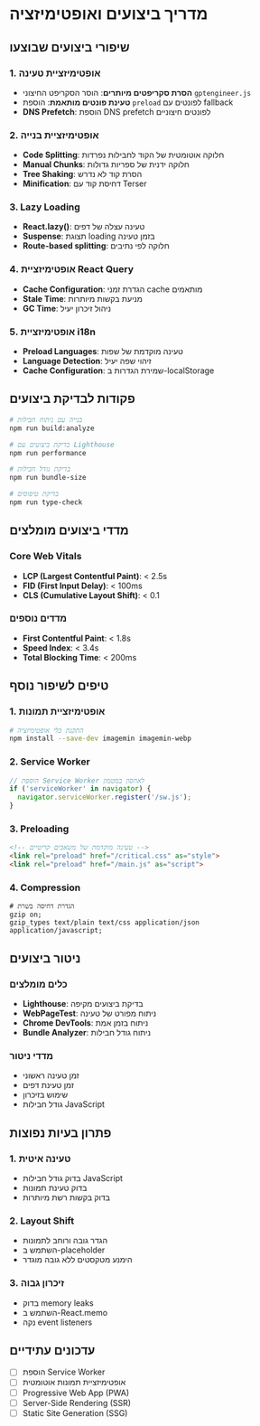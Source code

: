 # מדריך ביצועים ואופטימיזציה

## שיפורי ביצועים שבוצעו

### 1. אופטימיזציית טעינה
- **הסרת סקריפטים מיותרים**: הוסר הסקריפט החיצוני `gptengineer.js`
- **טעינת פונטים מותאמת**: הוספת `preload` לפונטים עם fallback
- **DNS Prefetch**: הוספת DNS prefetch לפונטים חיצוניים

### 2. אופטימיזציית בנייה
- **Code Splitting**: חלוקה אוטומטית של הקוד לחבילות נפרדות
- **Manual Chunks**: חלוקה ידנית של ספריות גדולות
- **Tree Shaking**: הסרת קוד לא נדרש
- **Minification**: דחיסת קוד עם Terser

### 3. Lazy Loading
- **React.lazy()**: טעינה עצלה של דפים
- **Suspense**: תצוגת loading בזמן טעינה
- **Route-based splitting**: חלוקה לפי נתיבים

### 4. אופטימיזציית React Query
- **Cache Configuration**: הגדרת זמני cache מותאמים
- **Stale Time**: מניעת בקשות מיותרות
- **GC Time**: ניהול זיכרון יעיל

### 5. אופטימיזציית i18n
- **Preload Languages**: טעינה מוקדמת של שפות
- **Language Detection**: זיהוי שפה יעיל
- **Cache Configuration**: שמירת הגדרות ב-localStorage

## פקודות לבדיקת ביצועים

```bash
# בנייה עם ניתוח חבילות
npm run build:analyze

# בדיקת ביצועים עם Lighthouse
npm run performance

# בדיקת גודל חבילות
npm run bundle-size

# בדיקת טיפוסים
npm run type-check
```

## מדדי ביצועים מומלצים

### Core Web Vitals
- **LCP (Largest Contentful Paint)**: < 2.5s
- **FID (First Input Delay)**: < 100ms
- **CLS (Cumulative Layout Shift)**: < 0.1

### מדדים נוספים
- **First Contentful Paint**: < 1.8s
- **Speed Index**: < 3.4s
- **Total Blocking Time**: < 200ms

## טיפים לשיפור נוסף

### 1. אופטימיזציית תמונות
```bash
# התקנת כלי אופטימיזציה
npm install --save-dev imagemin imagemin-webp
```

### 2. Service Worker
```javascript
// הוספת Service Worker לאחסון במטמון
if ('serviceWorker' in navigator) {
  navigator.serviceWorker.register('/sw.js');
}
```

### 3. Preloading
```html
<!-- טעינה מוקדמת של משאבים קריטיים -->
<link rel="preload" href="/critical.css" as="style">
<link rel="preload" href="/main.js" as="script">
```

### 4. Compression
```nginx
# הגדרת דחיסה בשרת
gzip on;
gzip_types text/plain text/css application/json application/javascript;
```

## ניטור ביצועים

### כלים מומלצים
- **Lighthouse**: בדיקת ביצועים מקיפה
- **WebPageTest**: ניתוח מפורט של טעינה
- **Chrome DevTools**: ניתוח בזמן אמת
- **Bundle Analyzer**: ניתוח גודל חבילות

### מדדי ניטור
- זמן טעינה ראשוני
- זמן טעינת דפים
- שימוש בזיכרון
- גודל חבילות JavaScript

## פתרון בעיות נפוצות

### 1. טעינה איטית
- בדוק גודל חבילות JavaScript
- בדוק טעינת תמונות
- בדוק בקשות רשת מיותרות

### 2. Layout Shift
- הגדר גובה ורוחב לתמונות
- השתמש ב-placeholder
- הימנע מטקסטים ללא גובה מוגדר

### 3. זיכרון גבוה
- בדוק memory leaks
- השתמש ב-React.memo
- נקה event listeners

## עדכונים עתידיים

- [ ] הוספת Service Worker
- [ ] אופטימיזציית תמונות אוטומטית
- [ ] Progressive Web App (PWA)
- [ ] Server-Side Rendering (SSR)
- [ ] Static Site Generation (SSG)